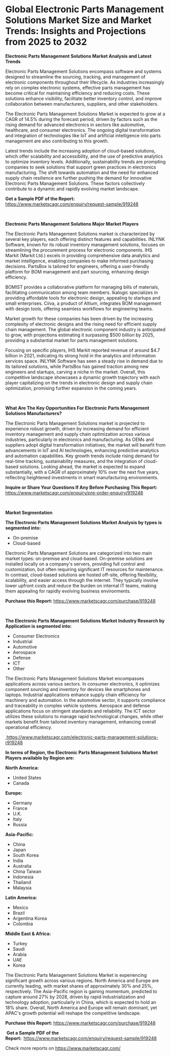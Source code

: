 <p><h1>Global Electronic Parts Management Solutions Market Size and Market Trends: Insights and Projections from 2025 to 2032</h1></p><p><strong>Electronic Parts Management Solutions Market Analysis and Latest Trends</strong></p>
<p><p>Electronic Parts Management Solutions encompass software and systems designed to streamline the sourcing, tracking, and management of electronic components throughout their lifecycle. As industries increasingly rely on complex electronic systems, effective parts management has become critical for maintaining efficiency and reducing costs. These solutions enhance visibility, facilitate better inventory control, and improve collaboration between manufacturers, suppliers, and other stakeholders.</p><p>The Electronic Parts Management Solutions Market is expected to grow at a CAGR of 14.5% during the forecast period, driven by factors such as the rising demand for advanced electronics in sectors like automotive, healthcare, and consumer electronics. The ongoing digital transformation and integration of technologies like IoT and artificial intelligence into parts management are also contributing to this growth.</p><p>Latest trends include the increasing adoption of cloud-based solutions, which offer scalability and accessibility, and the use of predictive analytics to optimize inventory levels. Additionally, sustainability trends are prompting companies to seek solutions that support green practices in electronics manufacturing. The shift towards automation and the need for enhanced supply chain resilience are further pushing the demand for innovative Electronic Parts Management Solutions. These factors collectively contribute to a dynamic and rapidly evolving market landscape.</p></p>
<p><strong>Get a Sample PDF of the Report:&nbsp;</strong> <a href="https://www.marketscagr.com/enquiry/request-sample/919248?utm_campaign=2936&utm_medium=2&utm_source=Github&utm_content=ia&utm_term=07032025&utm_id=electronic-parts-management-solutions">https://www.marketscagr.com/enquiry/request-sample/919248</a></p>
<p>&nbsp;</p>
<p><strong>Electronic Parts Management Solutions Major Market Players</strong></p>
<p><p>The Electronic Parts Management Solutions market is characterized by several key players, each offering distinct features and capabilities. INLYNK Software, known for its robust inventory management solutions, focuses on streamlining the procurement process for electronic components. IHS Markit (Markit Ltd.) excels in providing comprehensive data analytics and market intelligence, enabling companies to make informed purchasing decisions. PartsBox is tailored for engineers, offering a user-friendly platform for BOM management and part sourcing, enhancing design efficiency.</p><p>BOMIST provides a collaborative platform for managing bills of materials, facilitating communication among team members. Ikalogic specializes in providing affordable tools for electronic design, appealing to startups and small enterprises. Ciiva, a product of Altium, integrates BOM management with design tools, offering seamless workflows for engineering teams.</p><p>Market growth for these companies has been driven by the increasing complexity of electronic designs and the rising need for efficient supply chain management. The global electronic component industry is anticipated to grow, with projections estimating it surpassing $500 billion by 2025, providing a substantial market for parts management solutions.</p><p>Focusing on specific players, IHS Markit reported revenue of around $4.7 billion in 2021, indicating its strong hold in the analytics and information services space. INLYNK Software has seen a steady rise in demand due to its tailored solutions, while PartsBox has gained traction among new engineers and startups, carving a niche in the market. Overall, this competitive landscape showcases a dynamic growth trajectory with each player capitalizing on the trends in electronic design and supply chain optimization, promising further expansion in the coming years.</p></p>
<p>&nbsp;</p>
<p><strong>What Are The Key Opportunities For Electronic Parts Management Solutions Manufacturers?</strong></p>
<p><p>The Electronic Parts Management Solutions market is projected to experience robust growth, driven by increasing demand for efficient inventory management and supply chain optimization across various industries, particularly in electronics and manufacturing. As OEMs and suppliers adopt digital transformation initiatives, the market will benefit from advancements in IoT and AI technologies, enhancing predictive analytics and automation capabilities. Key growth trends include rising demand for real-time tracking, sustainability measures, and the integration of cloud-based solutions. Looking ahead, the market is expected to expand substantially, with a CAGR of approximately 10% over the next five years, reflecting heightened investments in smart manufacturing environments.</p></p>
<p><strong>Inquire or Share Your Questions If Any Before Purchasing This Report:</strong> <a href="https://www.marketscagr.com/enquiry/pre-order-enquiry/919248?utm_campaign=2936&utm_medium=2&utm_source=Github&utm_content=ia&utm_term=07032025&utm_id=electronic-parts-management-solutions">https://www.marketscagr.com/enquiry/pre-order-enquiry/919248</a></p>
<p>&nbsp;</p>
<p><strong>Market Segmentation</strong></p>
<p><strong>The Electronic Parts Management Solutions Market Analysis by types is segmented into:</strong></p>
<p><ul><li>On-premise</li><li>Cloud-based</li></ul></p>
<p><p>Electronic Parts Management Solutions are categorized into two main market types: on-premise and cloud-based. On-premise solutions are installed locally on a company's servers, providing full control and customization, but often requiring significant IT resources for maintenance. In contrast, cloud-based solutions are hosted off-site, offering flexibility, scalability, and easier access through the internet. They typically involve lower upfront costs and reduce the burden on internal IT teams, making them appealing for rapidly evolving business environments.</p></p>
<p><strong>Purchase this Report:&nbsp;</strong><a href="https://www.marketscagr.com/purchase/919248?utm_campaign=2936&utm_medium=2&utm_source=Github&utm_content=ia&utm_term=07032025&utm_id=electronic-parts-management-solutions">https://www.marketscagr.com/purchase/919248</a></p>
<p>&nbsp;</p>
<p><strong>The Electronic Parts Management Solutions Market Industry Research by Application is segmented into:</strong></p>
<p><ul><li>Consumer Electronics</li><li>Industrial</li><li>Automotive</li><li>Aerospace</li><li>Defense</li><li>ICT</li><li>Other</li></ul></p>
<p><p>The Electronic Parts Management Solutions Market encompasses applications across various sectors. In consumer electronics, it optimizes component sourcing and inventory for devices like smartphones and laptops. Industrial applications enhance supply chain efficiency for machinery and automation. In the automotive sector, it supports compliance and traceability in complex vehicle systems. Aerospace and defense applications focus on stringent standards and reliability. The ICT sector utilizes these solutions to manage rapid technological changes, while other markets benefit from tailored inventory management, enhancing overall operational efficiency.</p></p>
<p><a href="https://www.marketscagr.com/electronic-parts-management-solutions-r919248?utm_campaign=2936&utm_medium=2&utm_source=Github&utm_content=ia&utm_term=07032025&utm_id=electronic-parts-management-solutions">&nbsp;https://www.marketscagr.com/electronic-parts-management-solutions-r919248</a></p>
<p><strong>In terms of Region, the Electronic Parts Management Solutions Market Players available by Region are:</strong></p>
<p>
    <p> <strong> North America: </strong>
        <ul>
            <li>United States</li>
            <li>Canada</li>
        </ul>
        </p> 
    <p> <strong> Europe: </strong>
        <ul>
            <li>Germany</li>
            <li>France</li>
            <li>U.K.</li>
            <li>Italy</li>
            <li>Russia</li>
        </ul>
        </p> 
    <p> <strong> Asia-Pacific: </strong>
        <ul>
            <li>China</li>
            <li>Japan</li>
            <li>South Korea</li>
            <li>India</li>
            <li>Australia</li>
            <li>China Taiwan</li>
            <li>Indonesia</li>
            <li>Thailand</li>
            <li>Malaysia</li>
        </ul>
        </p> 
    <p> <strong> Latin America: </strong>
        <ul>
            <li>Mexico</li>
            <li>Brazil</li>
            <li>Argentina Korea</li>
            <li>Colombia</li>
        </ul>
        </p> 
    <p> <strong> Middle East & Africa: </strong>
        <ul>
            <li>Turkey</li>
            <li>Saudi</li>
            <li>Arabia</li>
            <li>UAE</li>
            <li>Korea</li>
        </ul>
    </p>
    </p>
<p><p>The Electronic Parts Management Solutions Market is experiencing significant growth across various regions. North America and Europe are currently leading, with market shares of approximately 30% and 25%, respectively. The Asia-Pacific region is gaining momentum, predicted to capture around 27% by 2028, driven by rapid industrialization and technology adoption, particularly in China, which is expected to hold an 18% share. Overall, North America and Europe will remain dominant, yet APAC's growth potential will reshape the competitive landscape.</p></p>
<p><strong>Purchase this Report: </strong><a href="https://www.marketscagr.com/purchase/919248?utm_campaign=2936&utm_medium=2&utm_source=Github&utm_content=ia&utm_term=07032025&utm_id=electronic-parts-management-solutions">https://www.marketscagr.com/purchase/919248</a></p>
<p>&nbsp;<strong>Get a Sample PDF of the Report:&nbsp;&nbsp;</strong><a href="https://www.marketscagr.com/enquiry/request-sample/919248?utm_campaign=2936&utm_medium=2&utm_source=Github&utm_content=ia&utm_term=07032025&utm_id=electronic-parts-management-solutions">https://www.marketscagr.com/enquiry/request-sample/919248</a></p>
<p><strong></strong></p>
<p>Check more reports on <a href="https://www.marketscagr.com/?utm_campaign=2936&utm_medium=2&utm_source=Github&utm_content=ia&utm_term=07032025&utm_id=electronic-parts-management-solutions">https://www.marketscagr.com/</a></p>